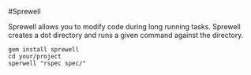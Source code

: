 #Sprewell

Sprewell allows you to modify code during long running tasks. Sprewell creates a dot directory and runs a given command against the directory. 

```
gem install sprewell
cd your/project
sperwell "rspec spec/"
```


